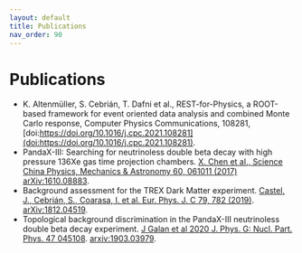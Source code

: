 ```yaml
---
layout: default
title: Publications
nav_order: 90
---
```


# Publications

- K. Altenmüller, S. Cebrián, T. Dafni et al., REST-for-Physics, a ROOT-based framework for event oriented data analysis and combined Monte Carlo response, Computer Physics Communications, 108281, [doi:https://doi.org/10.1016/j.cpc.2021.108281](doi:https://doi.org/10.1016/j.cpc.2021.108281).
- PandaX-III: Searching for neutrinoless double beta decay with high pressure 136Xe gas time projection chambers. [X. Chen et al., Science China Physics, Mechanics & Astronomy 60, 061011 (2017)](https://doi.org/10.1007/s11433-017-9028-0) [arXiv:1610.08883](https://arxiv.org/abs/1610.08883).
- Background assessment for the TREX Dark Matter experiment. [Castel, J., Cebrián, S., Coarasa, I. et al. Eur. Phys. J. C 79, 782 (2019)](https://doi.org/10.1140/epjc/s10052-019-7282-6). [arXiv:1812.04519](https://arxiv.org/abs/1812.04519).
- Topological background discrimination in the PandaX-III neutrinoless double beta decay experiment. [J Galan et al 2020 J. Phys. G: Nucl. Part. Phys. 47 045108](https://doi.org/10.1088/1361-6471/ab4dbe). [arxiv:1903.03979]( https://arxiv.org/abs/1903.03979).
